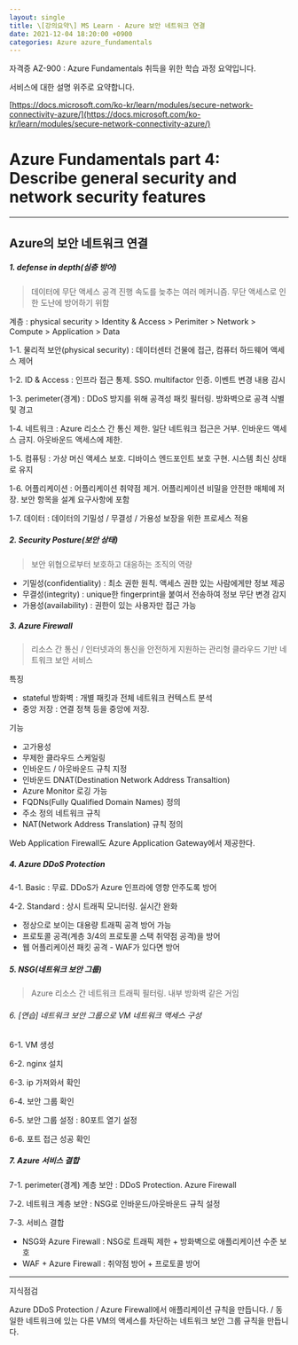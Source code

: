 ```yaml
---
layout: single
title: \[강의요약\] MS Learn - Azure 보안 네트워크 연결
date: 2021-12-04 18:20:00 +0900
categories: Azure azure_fundamentals
---
```


자격증 AZ-900 : Azure Fundamentals 취득을 위한 학습 과정 요약입니다.

서비스에 대한 설명 위주로 요약합니다.

[https://docs.microsoft.com/ko-kr/learn/modules/secure-network-connectivity-azure/](https://docs.microsoft.com/ko-kr/learn/modules/secure-network-connectivity-azure/)

# Azure Fundamentals part 4: Describe general security and network security features

---

## Azure의 보안 네트워크 연결

##### 1. defense in depth(심층 방어)

> 데이터에 무단 액세스 공격 진행 속도를 늦추는 여러 메커니즘. 무단 액세스로 인한 도난에 방어하기 위함

계층 : physical security > Identity & Access > Perimiter > Network > Compute > Application > Data

1-1. 물리적 보안(physical security) : 데이터센터 건물에 접근, 컴퓨터 하드웨어 액세스 제어

1-2. ID & Access : 인프라 접근 통제. SSO. multifactor 인증. 이벤트 변경 내용 감시

1-3. perimeter(경계) : DDoS 방지를 위해 공격성 패킷 필터링. 방화벽으로 공격 식별 및 경고

1-4. 네트워크 : Azure 리소스 간 통신 제한. 일단 네트워크 접근은 거부. 인바운드 액세스 금지. 아웃바운드 액세스에 제한.

1-5. 컴퓨팅 : 가상 머신 액세스 보호. 디바이스 엔드포인트 보호 구현. 시스템 최신 상태로 유지

1-6. 어플리케이션 : 어플리케이션 취약점 제거. 어플리케이션 비밀을 안전한 매체에 저장. 보안 항목을 설계 요구사항에 포함

1-7. 데이터 : 데이터의 기밀성 / 무결성 / 가용성 보장을 위한 프로세스 적용

##### 2. Security Posture(보안 상태)

> 보안 위협으로부터 보호하고 대응하는 조직의 역량

- 기밀성(confidentiality) : 최소 권한 원칙. 액세스 권한 있는 사람에게만 정보 제공
- 무결성(integrity) : unique한 fingerprint을 붙여서 전송하여 정보 무단 변경 감지
- 가용성(availability) : 권한이 있는 사용자만 접근 가능

##### 3. Azure Firewall

> 리소스 간 통신 / 인터넷과의 통신을 안전하게 지원하는 관리형 클라우드 기반 네트워크 보안 서비스

특징

- stateful 방화벽 : 개별 패킷과 전체 네트워크 컨텍스트 분석
- 중앙 저장 : 연결 정책 등을 중앙에 저장. 

기능

- 고가용성
- 무제한 클라우드 스케일링
- 인바운드 / 아웃바운드 규칙 지정
- 인바운드 DNAT(Destination Network Address Transaltion)
- Azure Monitor 로깅 가능
- FQDNs(Fully Qualified Domain Names) 정의
- 주소 정의 네트워크 규칙
- NAT(Network Address Translation) 규칙 정의

Web Application Firewall도 Azure Application Gateway에서 제공한다.

##### 4. Azure DDoS Protection

4-1. Basic : 무료. DDoS가 Azure 인프라에 영향 안주도록 방어

4-2. Standard : 상시 트래픽 모니터링. 실시간 완화

- 정상으로 보이는 대용량 트래픽 공격 방어 가능
- 프로토콜 공격(계층 3/4의 프로토콜 스택 취약점 공격)을 방어
- 웹 어플리케이션 패킷 공격 - WAF가 있다면 방어 

##### 5. NSG(네트워크 보안 그룹)

> Azure 리소스 간 네트워크 트래픽 필터링. 내부 방화벽 같은 거임

###### 6. [연습] 네트워크 보안 그룹으로 VM 네트워크 액세스 구성

6-1. VM 생성

6-2. nginx 설치

6-3. ip 가져와서 확인

6-4. 보안 그룹 확인

6-5. 보안 그룹 설정 : 80포트 열기 설정

6-6. 포트 접근 성공 확인

##### 7. Azure 서비스 결합

7-1. perimeter(경계) 계층 보안 : DDoS Protection. Azure Firewall

7-2. 네트워크 계층 보안 : NSG로 인바운드/아웃바운드 규칙 설정

7-3. 서비스 결합

- NSG와 Azure Firewall : NSG로 트래픽 제한 + 방화벽으로 애플리케이션 수준 보호
- WAF + Azure Firewall : 취약점 방어 + 프로토콜 방어

----

지식점검

Azure DDoS Protection / Azure Firewall에서 애플리케이션 규칙을 만듭니다. / 동일한 네트워크에 있는 다른 VM의 액세스를 차단하는 네트워크 보안 그룹 규칙을 만듭니다.

